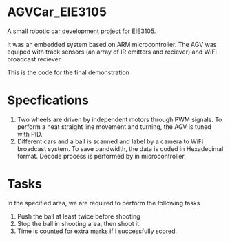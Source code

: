 # AGVCar_EIE3105
A small robotic car development project for EIE3105.  

It was an embedded system based on ARM microcontroller.  The AGV was equiped with track sensors (an array of IR emitters and reciever) and WiFi broadcast reciever.

This is the code for the final demonstration

# Specfications
1. Two wheels are driven by independent motors through PWM signals.  To perform a neat straight line movement and turning, the AGV is tuned with PID.
2. Different cars and a ball is scanned and label by a camera to WiFi broadcast system.  To save bandwidth, the data is coded in Hexadecimal format.  Decode process is performed by in microcontroller.

# Tasks
In the specified area, we are required to perform the following tasks
1.	Push the ball at least twice before shooting
2.	Stop the ball in shooting area, then shoot it.
3.	Time is counted for extra marks if I successfully scored.

